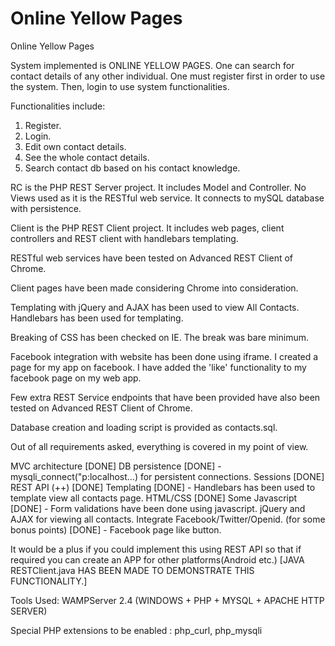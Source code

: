 # Online Yellow Pages
Online Yellow Pages

System implemented is ONLINE YELLOW PAGES.
One can search for contact details of any other individual.
One must register first in order to use the system.
Then, login to use system functionalities.

Functionalities include:
1) Register.
2) Login.
3) Edit own contact details.
4) See the whole contact details.
5) Search contact db based on his contact knowledge.

RC is the PHP REST Server project. It includes Model and Controller. No Views used as it is the RESTful web service.
It connects to mySQL database with persistence.

Client is the PHP REST Client project. It includes web pages, client controllers and REST client with handlebars templating.

RESTful web services have been tested on Advanced REST Client of Chrome.

Client pages have been made considering Chrome into consideration.

Templating with jQuery and AJAX has been used to view All Contacts. Handlebars has been used for templating.

Breaking of CSS has been checked on IE. The break was bare minimum.

Facebook integration with website has been done using iframe.
I created a page for my app on facebook. I have added the 'like' functionality to my facebook page on my web app.

Few extra REST Service endpoints that have been provided have also been tested on Advanced REST Client of Chrome.

Database creation and loading script is provided as contacts.sql.

Out of all requirements asked, everything is covered in my point of view.

MVC architecture [DONE]
DB persistence [DONE] - mysqli_connect("p:localhost...) for persistent connections.
Sessions [DONE]
REST API (++) [DONE]
Templating [DONE] - Handlebars has been used to template view all contacts page.
HTML/CSS [DONE]
Some Javascript [DONE] - Form validations have been done using javascript. jQuery and AJAX for viewing all contacts.
Integrate Facebook/Twitter/Openid. (for some bonus points) [DONE] - Facebook page like button.

It would be a plus if you could implement this using REST API so that if required you can create an APP for other platforms(Android etc.)
[JAVA RESTClient.java HAS BEEN MADE TO DEMONSTRATE THIS FUNCTIONALITY.]

Tools Used:
WAMPServer 2.4 (WINDOWS + PHP + MYSQL + APACHE HTTP SERVER)

Special PHP extensions to be enabled :
php_curl,
php_mysqli
